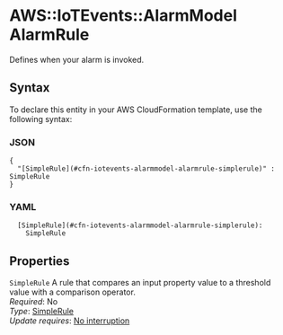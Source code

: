 # AWS::IoTEvents::AlarmModel AlarmRule<a name="aws-properties-iotevents-alarmmodel-alarmrule"></a>

Defines when your alarm is invoked\.

## Syntax<a name="aws-properties-iotevents-alarmmodel-alarmrule-syntax"></a>

To declare this entity in your AWS CloudFormation template, use the following syntax:

### JSON<a name="aws-properties-iotevents-alarmmodel-alarmrule-syntax.json"></a>

```
{
  "[SimpleRule](#cfn-iotevents-alarmmodel-alarmrule-simplerule)" : SimpleRule
}
```

### YAML<a name="aws-properties-iotevents-alarmmodel-alarmrule-syntax.yaml"></a>

```
  [SimpleRule](#cfn-iotevents-alarmmodel-alarmrule-simplerule): 
    SimpleRule
```

## Properties<a name="aws-properties-iotevents-alarmmodel-alarmrule-properties"></a>

`SimpleRule`  <a name="cfn-iotevents-alarmmodel-alarmrule-simplerule"></a>
A rule that compares an input property value to a threshold value with a comparison operator\.  
*Required*: No  
*Type*: [SimpleRule](aws-properties-iotevents-alarmmodel-simplerule.md)  
*Update requires*: [No interruption](https://docs.aws.amazon.com/AWSCloudFormation/latest/UserGuide/using-cfn-updating-stacks-update-behaviors.html#update-no-interrupt)